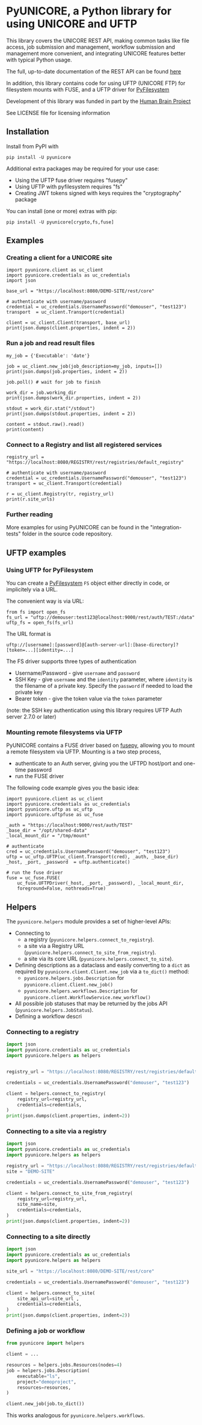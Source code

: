 # PyUNICORE, a Python library for using UNICORE and UFTP

This library covers the UNICORE REST API, making common tasks like
file access, job submission and management, workflow submission and
management more convenient, and integrating UNICORE features better
with typical Python usage.

The full, up-to-date documentation of the REST API can be found
[here](https://unicore-docs.readthedocs.io/en/latest/user-docs/rest-api)

In addition, this library contains code for using UFTP (UNICORE FTP)
for filesystem mounts with FUSE, and a UFTP driver for
[PyFilesystem](https://github.com/PyFilesystem/pyfilesystem2)

Development of this library was funded in part by the 
[Human Brain Project](https://www.humanbrainproject.eu)

See LICENSE file for licensing information

## Installation

Install from PyPI with

    pip install -U pyunicore

Additional extra packages may be required for your use case:

 * Using the UFTP fuse driver requires "fusepy"
 * Using UFTP with pyfilesystem requires "fs"
 * Creating JWT tokens signed with keys requires the
  "cryptography" package

You can install (one or more) extras with pip:

    pip install -U pyunicore[crypto,fs,fuse]

## Examples

### Creating a client for a UNICORE site

    import pyunicore.client as uc_client
    import pyunicore.credentials as uc_credentials
    import json
   
    base_url = "https://localhost:8080/DEMO-SITE/rest/core"

    # authenticate with username/password
    credential = uc_credentials.UsernamePassword("demouser", "test123")
    transport  = uc_client.Transport(credential)
    
    client = uc_client.Client(transport, base_url)
    print(json.dumps(client.properties, indent = 2))
    
### Run a job and read result files
   
    my_job = {'Executable': 'date'}
    
    job = uc_client.new_job(job_description=my_job, inputs=[])
    print(json.dumps(job.properties, indent = 2))
    
    job.poll() # wait for job to finish
 
    work_dir = job.working_dir
    print(json.dumps(work_dir.properties, indent = 2))
    
    stdout = work_dir.stat("/stdout")
    print(json.dumps(stdout.properties, indent = 2))
  
    content = stdout.raw().read()
    print(content)
    
### Connect to a Registry and list all registered services

    registry_url = "https://localhost:8080/REGISTRY/rest/registries/default_registry"

    # authenticate with username/password
    credential = uc_credentials.UsernamePassword("demouser", "test123")
    transport = uc_client.Transport(credential)
    
    r = uc_client.Registry(tr, registry_url)
    print(r.site_urls)

### Further reading

More examples for using PyUNICORE can be found in the "integration-tests" 
folder in the source code repository.

## UFTP examples

### Using UFTP for PyFilesystem 

You can create a [PyFilesystem](https://github.com/PyFilesystem/pyfilesystem2) `FS`
object either directly in code, or implicitely via a URL.

The convenient way is via URL:

    from fs import open_fs
    fs_url = "uftp://demouser:test123@localhost:9000/rest/auth/TEST:/data"
    uftp_fs = open_fs(fs_url)

The URL format is

    uftp://[username]:[password]@[auth-server-url]:[base-directory]?[token=...][identity=...]
   
The FS driver supports three types of authentication

  * Username/Password - give `username` and `password`
  * SSH Key - give `username` and the `identity` parameter, 
    where `identity` is the filename of a private key.
    Specify the `password` if needed to load the private key
  * Bearer token - give the token value via the `token` parameter

(note: the SSH key authentication using this library requires 
UFTP Auth server 2.7.0 or later)
  
### Mounting remote filesystems via UFTP
  
PyUNICORE contains a FUSE driver based on [fusepy](https://pypi.org/project/fusepy),
allowing you to mount a remote filesystem via UFTP. Mounting is a two step process,

  * authenticate to an Auth server, giving you the UFTPD host/port and one-time password
  * run the FUSE driver

The following code example gives you the basic idea:

    import pyunicore.client as uc_client
    import pyunicore.credentials as uc_credentials
    import pyunicore.uftp as uc_uftp
    import pyunicore.uftpfuse as uc_fuse

    _auth = "https://localhost:9000/rest/auth/TEST"
    _base_dir = "/opt/shared-data"
    _local_mount_dir = "/tmp/mount"

    # authenticate
    cred = uc_credentials.UsernamePassword("demouser", "test123")
    uftp = uc_uftp.UFTP(uc_client.Transport(cred), _auth, _base_dir)
    _host, _port, _password  = uftp.authenticate()

    # run the fuse driver
    fuse = uc_fuse.FUSE(
        uc_fuse.UFTPDriver(_host, _port, _password), _local_mount_dir,
        foreground=False, nothreads=True)

## Helpers

The `pyunicore.helpers` module provides a set of higher-level APIs:

* Connecting to
  * a registry (`pyunicore.helpers.connect_to_registry`).
  * a site via a Registry URL (`pyunicore.helpers.connect_to_site_from_registry`).
  * a site via its core URL (`pyunicore.helpers.connect_to_site`).
* Defining descriptions as a dataclass and easily converting to a `dict` as required by `pyunicore.client.Client.new_job` via a `to_dict()` method:
  * `pyunicore.helpers.jobs.Description` for `pyunicore.client.Client.new_job()`
  * `pyunicore.helpers.workflows.Description` for `pyunicore.client.WorkflowService.new_workflow()`
* All possible job statuses that may be returned by the jobs API (`pyunicore.helpers.JobStatus`).
* Defining a workflow descri

### Connecting to a registry

```Python
import json
import pyunicore.credentials as uc_credentials
import pyunicore.helpers as helpers


registry_url = "https://localhost:8080/REGISTRY/rest/registries/default_registry"

credentials = uc_credentials.UsernamePassword("demouser", "test123")

client = helpers.connect_to_registry(
    registry_url=registry_url,
    credentials=credentials,
)
print(json.dumps(client.properties, indent=2))
```

### Connecting to a site via a registry

```Python
import json
import pyunicore.credentials as uc_credentials
import pyunicore.helpers as helpers

registry_url = "https://localhost:8080/REGISTRY/rest/registries/default_registry"
site = "DEMO-SITE"

credentials = uc_credentials.UsernamePassword("demouser", "test123")

client = helpers.connect_to_site_from_registry(
    registry_url=registry_url,
    site_name=site,
    credentials=credentials,
)
print(json.dumps(client.properties, indent=2))
```

### Connecting to a site directly

```Python
import json
import pyunicore.credentials as uc_credentials
import pyunicore.helpers as helpers

site_url = "https://localhost:8080/DEMO-SITE/rest/core"

credentials = uc_credentials.UsernamePassword("demouser", "test123")

client = helpers.connect_to_site(
    site_api_url=site_url ,
    credentials=credentials,
)
print(json.dumps(client.properties, indent=2))
```

### Defining a job or workflow

```Python
from pyunicore import helpers

client = ...

resources = helpers.jobs.Resources(nodes=4)
job = helpers.jobs.Description(
    executable="ls",
    project="demoproject",
    resources=resources,
)

client.new_job(job.to_dict())
```

This works analogous for `pyunicore.helpers.workflows`.
